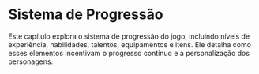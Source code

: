 # Sistema de Progressão

Este capítulo explora o sistema de progressão do jogo, incluindo níveis de experiência, habilidades, talentos, equipamentos e itens. Ele detalha como esses elementos incentivam o progresso contínuo e a personalização dos personagens.
